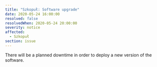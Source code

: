 ```yaml
---
title: "Szkopuł: Software upgrade"
date: 2020-05-24 16:00:00
resolved: false
resolvedWhen: 2020-05-24 20:00:00
severity: notice
affected:
  - Szkopuł
section: issue
---
```


There will be a planned downtime in order to deploy a new version of the software.
